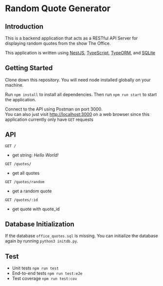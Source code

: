 # Random Quote Generator

## Introduction

This is a backend application that acts as a RESTful API Server for displaying random quotes from the show The Office. 

This application is written using [NestJS](https://nestjs.com/), [TypeScript](https://www.typescriptlang.org/), [TypeORM](https://typeorm.io), and [SQLite](https://www.sqlite.org)

## Getting Started

Clone down this repository. You will need node installed globally on your machine.

Run `npm install` to install all dependencies.
Then run `npm run start` to start the application.

Connect to the API using Postman on port 3000. \
You can also just visit [http://localhost:3000](http://localhost:3000) on a web browser since this application currently only have `GET` requests

## API

`GET /`
* get string: *Hello World!*

`GET /quotes/`
* get all quotes

`GET /quotes/random`
* get a random quote

`GET /quotes/:id`
* get quote with quote_id

## Database Initialization

If the database `office_quotes.sql` is missing. You can initialize the database again by running `python3 initdb.py`. 

## Test

* Unit tests
`npm run test`
* End-to-end tests
`npm run test:e2e`
* Test coverage
`npm run test:cov`

